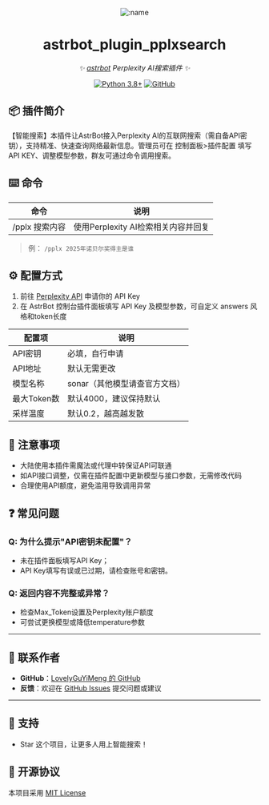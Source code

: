 </div>

<div align="center">

![:name](https://count.getloli.com/@astrbot_plugin_pplxsearch?name=astrbot_plugin_pplxsearch&theme=minecraft&padding=7&offset=0&align=top&scale=1&pixelated=1&darkmode=auto)

# astrbot_plugin_pplxsearch

_✨ [astrbot](https://github.com/AstrBotDevs/AstrBot) Perplexity AI搜索插件 ✨_

[![Python 3.8+](https://img.shields.io/badge/Python-3.8%2B-blue.svg)](https://www.python.org/)
[![GitHub](https://img.shields.io/badge/作者-YourName-blue)](https://github.com/YourName)

</div>

## 📦 插件简介

【智能搜索】本插件让AstrBot接入Perplexity AI的互联网搜索（需自备API密钥），支持精准、快速查询网络最新信息。管理员可在 控制面板>插件配置 填写API KEY、调整模型参数，群友可通过命令调用搜索。

## ⌨️ 命令

|     命令           |      说明                           |
|:------------------:|:-----------------------------------:|
| /pplx 搜索内容     | 使用Perplexity AI检索相关内容并回复  |

> 例： `/pplx 2025年诺贝尔奖得主是谁`

## ⚙️ 配置方式

1. 前往 [Perplexity API](https://www.perplexity.ai) 申请你的 API Key
2. 在 AstrBot 控制台插件面板填写 API Key 及模型参数，可自定义 answers 风格和token长度

| 配置项          | 说明                      |
| --------------- | ------------------------- |
| API密钥         | 必填，自行申请            |
| API地址         | 默认无需更改              |
| 模型名称        | sonar（其他模型请查官方文档） |
| 最大Token数     | 默认4000，建议保持默认    |
| 采样温度        | 默认0.2，越高越发散       |

## 📌 注意事项

- 大陆使用本插件需魔法或代理中转保证API可联通
- 如API接口调整，仅需在插件配置中更新模型与接口参数，无需修改代码
- 合理使用API额度，避免滥用导致调用异常

## ❓ 常见问题

### Q: 为什么提示"API密钥未配置"？

- 未在插件面板填写API Key；
- API Key填写有误或已过期，请检查账号和密钥。

### Q: 返回内容不完整或异常？

- 检查Max_Token设置及Perplexity账户额度
- 可尝试更换模型或降低temperature参数

---

## 🐔 联系作者

- **GitHub**：[LovelyGuYiMeng 的 GitHub](https://github.com/LovelyGuYiMeng)
- **反馈**：欢迎在 [GitHub Issues](https://github.com/LovelyGuYiMeng/astrbot_plugin_pplxsearch/issues) 提交问题或建议

---

## 🌟 支持

- Star 这个项目，让更多人用上智能搜索！

## 📜 开源协议

本项目采用 [MIT License](LICENSE)

